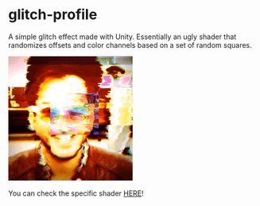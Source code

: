 # glitch-profile
A simple glitch effect made with Unity. Essentially an ugly shader that randomizes offsets and color channels based on a set of random squares.

[![](images/result.gif)](https://gfycat.com/gifs/detail/ImpassionedValuableCockroach)

You can check the specific shader [HERE](Assets/Resources/Shaders/GlitchBase.shader)!
